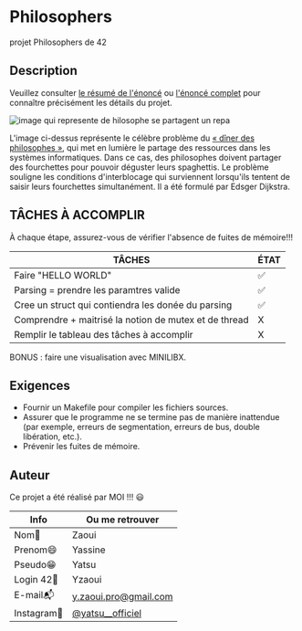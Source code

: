 # Philosophers

projet Philosophers de 42

## Description

Veuillez consulter [le résumé de l'énoncé](resume_enonce.md) ou [l'énoncé complet](en.subject.pdf) pour connaître précisément les détails du projet.

![image qui represente de hilosophe se partagent un repa](https://upload.wikimedia.org/wikipedia/commons/thumb/7/7b/An_illustration_of_the_dining_philosophers_problem.png/220px-An_illustration_of_the_dining_philosophers_problem.png)

L'image ci-dessus représente le célèbre problème du [« dîner des philosophes »]((https://fr.wikipedia.org/wiki/D%C3%AEner_des_philosophes)), qui met en lumière le partage des ressources dans les systèmes informatiques. Dans ce cas, des philosophes doivent partager des fourchettes pour pouvoir déguster leurs spaghettis. Le problème souligne les conditions d'interblocage qui surviennent lorsqu'ils tentent de saisir leurs fourchettes simultanément. Il a été formulé par Edsger Dijkstra.

## TÂCHES À ACCOMPLIR

À chaque étape, assurez-vous de vérifier l'absence de fuites de mémoire!!!

|       TÂCHES       |  ÉTAT      |
| ----------------------------- | ------------ |
|	Faire "HELLO WORLD" 		| ✅ |
|	Parsing = prendre les paramtres valide 	| ✅ |
|	Cree un struct qui contiendra les donée du parsing	| ✅ |
|	Comprendre + maitrisé la notion de mutex et de thread	| X |
|	Remplir le tableau des tâches à accomplir	| X |

BONUS : faire une visualisation avec MINILIBX.

## Exigences

- Fournir un Makefile pour compiler les fichiers sources.
- Assurer que le programme ne se termine pas de manière inattendue (par exemple, erreurs de segmentation, erreurs de bus, double libération, etc.).
- Prévenir les fuites de mémoire.

## Auteur

Ce projet a été réalisé par MOI !!! :smiley:

| Info          | Ou me retrouver                                                      |
| ------------- | -------------------------------------------------------------------- |
| Nom👋         | Zaoui                                                                |
| Prenom😄      | Yassine                                                              |
| Pseudo😁      | Yatsu                                                                |
| Login 42🏫    | Yzaoui                                                               |
| E-mail📬      | y.zaoui.pro@gmail.com                                                |
| Instagram📸   | [@yatsu__officiel](https://www.instagram.com/yatsu__officiel/)       |
